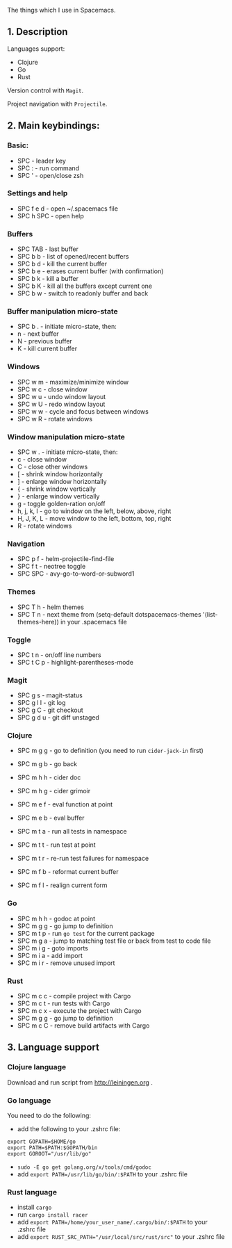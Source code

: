 The things which I use in Spacemacs.

## 1. Description

Languages support:

* Clojure
* Go
* Rust

Version control with `Magit`.

Project navigation with `Projectile`.


## 2. Main keybindings:

### Basic:

* SPC - leader key
* SPC : - run command
* SPC ' - open/close zsh


### Settings and help

* SPC f e d - open ~/.spacemacs file
* SPC h SPC - open help


### Buffers

* SPC TAB - last buffer
* SPC b b - list of opened/recent buffers
* SPC b d - kill the current buffer
* SPC b e - erases current buffer (with confirmation)
* SPC b k - kill a buffer
* SPC b K - kill all the buffers except current one
* SPC b w - switch to readonly buffer and back


### Buffer manipulation micro-state

* SPC b . - initiate micro-state, then:
* n - next buffer
* N - previous buffer
* K - kill current buffer


### Windows

* SPC w m - maximize/minimize window
* SPC w c - close window
* SPC w u - undo window layout
* SPC w U - redo window layout
* SPC w w - cycle and focus between windows
* SPC w R - rotate windows


### Window manipulation micro-state

* SPC w . - initiate micro-state, then:
* c - close window
* C - close other windows
* [ - shrink window horizontally
* ] - enlarge window horizontally
* { - shrink window vertically
* } - enlarge window vertically
* g - toggle golden-ration on/off
* h, j, k, l - go to window on the left, below, above, right
* H, J, K, L - move window to the left, bottom, top, right
* R - rotate windows


### Navigation

* SPC p f - helm-projectile-find-file
* SPC f t - neotree toggle
* SPC SPC - avy-go-to-word-or-subword1


### Themes

* SPC T h - helm themes
* SPC T n - next theme from (setq-default dotspacemacs-themes '(list-themes-here)) in your .spacemacs file


### Toggle

* SPC t n - on/off line numbers
* SPC t C p - highlight-parentheses-mode


### Magit

* SPC g s - magit-status
* SPC g l l - git log
* SPC g C - git checkout
* SPC g d u - git diff unstaged


### Clojure

* SPC m g g - go to definition (you need to run `cider-jack-in` first)
* SPC m g b - go back
* SPC m h h - cider doc
* SPC m h g - cider grimoir 

* SPC m e f - eval function at point
* SPC m e b - eval buffer

* SPC m t a - run all tests in namespace
* SPC m t t - run test at point
* SPC m t r - re-run test failures for namespace

* SPC m f b - reformat current buffer
* SPC m f l - realign current form


### Go

* SPC m h h - godoc at point
* SPC m g g - go jump to definition
* SPC m t p - run `go test` for the current package
* SPC m g a - jump to matching test file or back from test to code file
* SPC m i g - goto imports
* SPC m i a - add import
* SPC m i r - remove unused import


### Rust

* SPC m c c - compile project with Cargo
* SPC m c t - run tests with Cargo
* SPC m c x - execute the project with Cargo
* SPC m g g - go jump to definition 
* SPC m c C - remove build artifacts with Cargo


## 3. Language support

### Clojure language

Download and run script from http://leiningen.org .


### Go language

You need to do the following:

* add the following to your .zshrc file:
```
export GOPATH=$HOME/go
export PATH=$PATH:$GOPATH/bin
export GOROOT="/usr/lib/go"
```
* `sudo -E go get golang.org/x/tools/cmd/godoc`
* add `export PATH=/usr/lib/go/bin/:$PATH` to your .zshrc file


### Rust language

* install `cargo`
* run `cargo install racer`
* add `export PATH=/home/your_user_name/.cargo/bin/:$PATH` to your .zshrc file
* add `export RUST_SRC_PATH="/usr/local/src/rust/src"` to your .zshrc file


